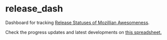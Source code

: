 release_dash
============

Dashboard for tracking <a href="https://release-dash.paas.allizom.org">Release Statuses of Mozillian Awesomeness</a>.

Check the progress updates and latest developments on <a href="https://docs.google.com/spreadsheet/ccc?key=0ApNDjYXWm5JndDFwLWVlM1BPR3dBdjE1ZVdfWlBwR1E&usp=sharing">this spreadsheet.</a>



